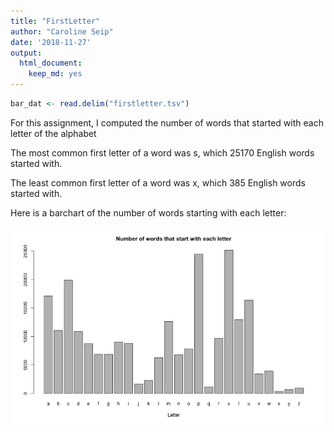 ```yaml
---
title: "FirstLetter"
author: "Caroline Seip"
date: '2018-11-27'
output:
  html_document:
    keep_md: yes
---
```



```r
bar_dat <- read.delim("firstletter.tsv")
```

For this assignment, I computed the number of words that started with each letter of the alphabet

The most common first letter of a word was s, which 25170 English words started with.

The least common first letter of a word was x, which 385 English words started with.

Here is a barchart of the number of words starting with each letter:

![**Fig. 1** Number of English words beginning with each letter of the alphabet](barplot.png)




